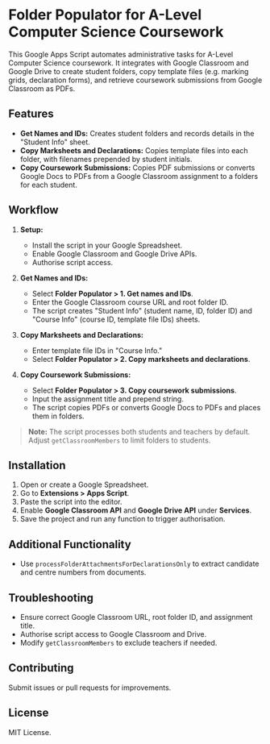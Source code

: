 # Folder Populator for A-Level Computer Science Coursework

This Google Apps Script automates administrative tasks for A-Level Computer Science coursework. It integrates with Google Classroom and Google Drive to create student folders, copy template files (e.g. marking grids, declaration forms), and retrieve coursework submissions from Google Classroom as PDFs.

## Features

- **Get Names and IDs:** Creates student folders and records details in the "Student Info" sheet.
- **Copy Marksheets and Declarations:** Copies template files into each folder, with filenames prepended by student initials.
- **Copy Coursework Submissions:** Copies PDF submissions or converts Google Docs to PDFs from a Google Classroom assignment to a folders for each student.

## Workflow

1. **Setup:**

   - Install the script in your Google Spreadsheet.
   - Enable Google Classroom and Google Drive APIs.
   - Authorise script access.

2. **Get Names and IDs:**

   - Select **Folder Populator > 1. Get names and IDs**.
   - Enter the Google Classroom course URL and root folder ID.
   - The script creates "Student Info" (student name, ID, folder ID) and "Course Info" (course ID, template file IDs) sheets.

3. **Copy Marksheets and Declarations:**

   - Enter template file IDs in "Course Info."
   - Select **Folder Populator > 2. Copy marksheets and declarations**.

4. **Copy Coursework Submissions:**

   - Select **Folder Populator > 3. Copy coursework submissions**.
   - Input the assignment title and prepend string.
   - The script copies PDFs or converts Google Docs to PDFs and places them in folders.

> **Note:** The script processes both students and teachers by default. Adjust `getClassroomMembers` to limit folders to students.

## Installation

1. Open or create a Google Spreadsheet.
2. Go to **Extensions > Apps Script**.
3. Paste the script into the editor.
4. Enable **Google Classroom API** and **Google Drive API** under **Services**.
5. Save the project and run any function to trigger authorisation.

## Additional Functionality

- Use `processFolderAttachmentsForDeclarationsOnly` to extract candidate and centre numbers from documents.

## Troubleshooting

- Ensure correct Google Classroom URL, root folder ID, and assignment title.
- Authorise script access to Google Classroom and Drive.
- Modify `getClassroomMembers` to exclude teachers if needed.

## Contributing

Submit issues or pull requests for improvements.

## License

MIT License.

